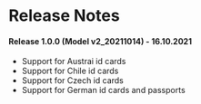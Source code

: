# Release Notes

#### Release 1.0.0 (Model v2_20211014) - 16.10.2021
- Support for Austrai id cards
- Support for Chile id cards
- Support for Czech id cards
- Support for German id cards and passports

